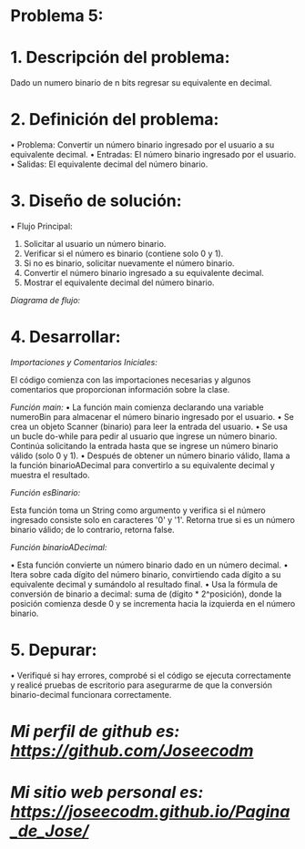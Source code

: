 # **Problema 5:**

# **1. Descripción del problema:**
Dado un numero binario de n bits regresar su equivalente en decimal.

# **2. Definición del problema:**
•	Problema: Convertir un número binario ingresado por el usuario a su equivalente decimal.
•	Entradas: El número binario ingresado por el usuario.
•	Salidas: El equivalente decimal del número binario.

# **3. Diseño de solución:**
•	Flujo Principal:
1.	Solicitar al usuario un número binario.
2.	Verificar si el número es binario (contiene solo 0 y 1).
3.	Si no es binario, solicitar nuevamente el número binario.
4.	Convertir el número binario ingresado a su equivalente decimal.
5.	Mostrar el equivalente decimal del número binario.

 *Diagrama de flujo:*
 
# **4. Desarrollar:**
*Importaciones y Comentarios Iniciales:*

El código comienza con las importaciones necesarias y algunos comentarios que proporcionan información sobre la clase.

*Función main:*
•	La función main comienza declarando una variable numeroBin para almacenar el número binario ingresado por el usuario.
•	Se crea un objeto Scanner (binario) para leer la entrada del usuario.
•	Se usa un bucle do-while para pedir al usuario que ingrese un número binario. Continúa solicitando la entrada hasta que se ingrese un número binario válido (solo 0 y 1).
•	Después de obtener un número binario válido, llama a la función binarioADecimal para convertirlo a su equivalente decimal y muestra el resultado.

*Función esBinario:*
 
Esta función toma un String como argumento y verifica si el número ingresado consiste solo en caracteres '0' y '1'. Retorna true si es un número binario válido; de lo contrario, retorna false.
	
*Función binarioADecimal:*
 
•	Esta función convierte un número binario dado en un número decimal.
•	Itera sobre cada dígito del número binario, convirtiendo cada dígito a su equivalente decimal y sumándolo al resultado final.
•	Usa la fórmula de conversión de binario a decimal: suma de (dígito * 2^posición), donde la posición comienza desde 0 y se incrementa hacia la izquierda en el número binario.

# **5. Depurar:**
•	Verifiqué si hay errores, comprobé si el código se ejecuta correctamente y realicé pruebas de escritorio para asegurarme de que la conversión binario-decimal funcionara correctamente.
 
# *Mi perfil de github es: https://github.com/Joseecodm*
# *Mi sitio web personal es: https://joseecodm.github.io/Pagina_de_Jose/*
